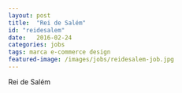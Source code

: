 ```yaml
---
layout: post
title:  "Rei de Salém"
id: "reidesalem"
date:   2016-02-24
categories: jobs
tags: marca e-commerce design
featured-image: /images/jobs/reidesalem-job.jpg
---
```


Rei de Salém